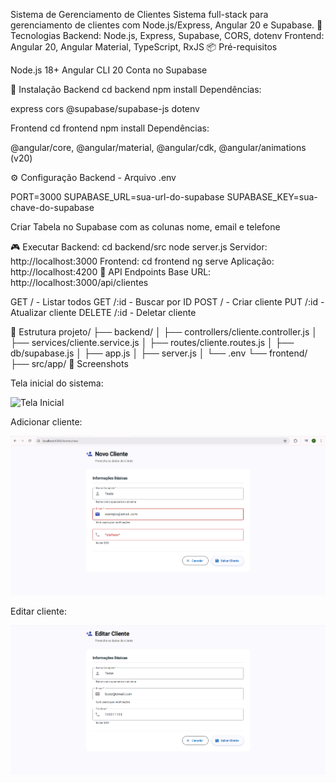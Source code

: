 Sistema de Gerenciamento de Clientes
Sistema full-stack para gerenciamento de clientes com Node.js/Express, Angular 20 e Supabase.
🚀 Tecnologias
Backend: Node.js, Express, Supabase, CORS, dotenv
Frontend: Angular 20, Angular Material, TypeScript, RxJS
📦 Pré-requisitos

Node.js 18+
Angular CLI 20
Conta no Supabase

💾 Instalação
Backend
cd backend
npm install
Dependências:

express
cors
@supabase/supabase-js
dotenv

Frontend
cd frontend
npm install
Dependências:

@angular/core, @angular/material, @angular/cdk, @angular/animations (v20)

⚙️ Configuração
Backend - Arquivo .env

PORT=3000
SUPABASE_URL=sua-url-do-supabase
SUPABASE_KEY=sua-chave-do-supabase

Criar Tabela no Supabase com as colunas nome, email e telefone

🎮 Executar
Backend:
cd backend/src
node server.js
Servidor: http://localhost:3000
Frontend:
cd frontend
ng serve
Aplicação: http://localhost:4200
🔌 API Endpoints
Base URL: http://localhost:3000/api/clientes

GET / - Listar todos
GET /:id - Buscar por ID
POST / - Criar cliente
PUT /:id - Atualizar cliente
DELETE /:id - Deletar cliente

📁 Estrutura
projeto/
├── backend/
│   ├── controllers/cliente.controller.js
│   ├── services/cliente.service.js
│   ├── routes/cliente.routes.js
│   ├── db/supabase.js
│   ├── app.js
│   ├── server.js
│   └── .env
└── frontend/
    ├── src/app/
📸 Screenshots

Tela inicial do sistema:

![Tela Inicial](screenshots/tela-inicial.png)

Adicionar cliente:

![Adicionar Clientes](screenshots/tela-adicionar-cliente.png)

Editar cliente:

![Editar Clientes](screenshots/tela-editar-cliente.png)